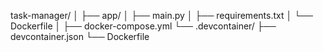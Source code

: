 task-manager/
│
├── app/
│   ├── main.py
│   ├── requirements.txt
│   └── Dockerfile
│
├── docker-compose.yml
└── .devcontainer/
    ├── devcontainer.json
    └── Dockerfile
